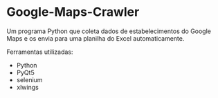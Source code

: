 # Google-Maps-Crawler
Um programa Python que coleta dados de estabelecimentos do Google Maps e os envia para uma planilha do Excel automaticamente.

Ferramentas utilizadas:

- Python
- PyQt5
- selenium
- xlwings
